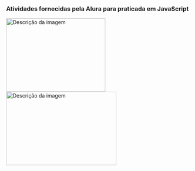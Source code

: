 ### Atividades fornecidas pela Alura para praticada em JavaScript 
<img src="https://github.com/GabbsSantana/Alura-JavaS/assets/112488445/aede7a18-0103-4175-8dc8-7a7cebe0f658" width="270" height="200" alt="Descrição da imagem">
<img src="https://github.com/GabbsSantana/Alura-JavaS/assets/112488445/f229a363-d4ca-4b73-9dca-ca6dbc11323d" width="300" height="200" alt="Descrição da imagem">

